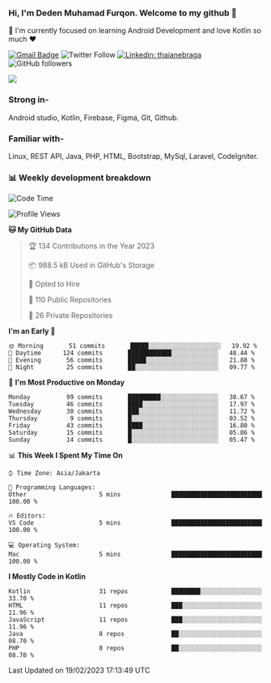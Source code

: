 ### Hi, I'm Deden Muhamad Furqon. Welcome to my github 👋

<!--
**furqoncreative/furqoncreative** is a ✨ _special_ ✨ repository because its `README.md` (this file) appears on your GitHub profile.

Here are some ideas to get you started:

- 🔭 I’m currently working on ...
- 👯 I’m looking to collaborate on ...
- 🤔 I’m looking for help with ...
- 💬 Ask me about ...
- 📫 How to reach me: ...
- 😄 Pronouns: ...
- ⚡ Fun fact: ...
-->

  🌱 I'm currently focused on learning Android Development and love Kotlin so much ❤ 

[![Gmail Badge](https://img.shields.io/badge/-furqoncreative24@gmail.com-c14438?style=flat-square&logo=Gmail&logoColor=white&link=mailto:furqoncreative24@gmail.com)](mailto:furqoncreative24@gmail.com)
![Twitter Follow](https://img.shields.io/twitter/follow/furqoncreative?label=Follow)
[![Linkedin: thaianebraga](https://img.shields.io/badge/-Deden_Muhamad_Furqon-blue?style=flat-square&logo=Linkedin&logoColor=white&link=https://www.linkedin.com/in/anmol-p-singh/)](https://www.linkedin.com/in/furqoncreative/)
![GitHub followers](https://img.shields.io/github/followers/furqoncreative?label=Follow&style=social)

<img src="https://github-readme-stats.sera5-dev.vercel.app/api?username=furqoncreative&hide=stars&show_icons=true&count_private=true&include_all_commits=true&title_color=#008080&icon_color=#008080&hide_border=true" width="">

### Strong in-

Android studio, Kotlin, Firebase, Figma, Git, Github.

### Familiar with-
Linux, REST API, Java, PHP, HTML, Bootstrap, MySql, Laravel, CodeIgniter.

### 📊 Weekly development breakdown

<!--START_SECTION:waka-->
![Code Time](http://img.shields.io/badge/Code%20Time-1%2C284%20hrs%2024%20mins-blue)

![Profile Views](http://img.shields.io/badge/Profile%20Views-0-blue)

**🐱 My GitHub Data** 

> 🏆 134 Contributions in the Year 2023
 > 
> 📦 988.5 kB Used in GitHub's Storage 
 > 
> 💼 Opted to Hire
 > 
> 📜 110 Public Repositories 
 > 
> 🔑 26 Private Repositories  
 > 
**I'm an Early 🐤** 

```text
🌞 Morning       51 commits       █████░░░░░░░░░░░░░░░░░░░░   19.92 % 
🌆 Daytime      124 commits       ████████████░░░░░░░░░░░░░   48.44 % 
🌃 Evening       56 commits       █████░░░░░░░░░░░░░░░░░░░░   21.88 % 
🌙 Night         25 commits       ██░░░░░░░░░░░░░░░░░░░░░░░   09.77 % 

```
📅 **I'm Most Productive on Monday** 

```text
Monday          99 commits       █████████░░░░░░░░░░░░░░░░   38.67 % 
Tuesday         46 commits       ████░░░░░░░░░░░░░░░░░░░░░   17.97 % 
Wednesday       30 commits       ███░░░░░░░░░░░░░░░░░░░░░░   11.72 % 
Thursday         9 commits       █░░░░░░░░░░░░░░░░░░░░░░░░   03.52 % 
Friday          43 commits       ████░░░░░░░░░░░░░░░░░░░░░   16.80 % 
Saturday        15 commits       █░░░░░░░░░░░░░░░░░░░░░░░░   05.86 % 
Sunday          14 commits       █░░░░░░░░░░░░░░░░░░░░░░░░   05.47 % 

```


📊 **This Week I Spent My Time On** 

```text
⌚︎ Time Zone: Asia/Jakarta

💬 Programming Languages: 
Other                    5 mins              █████████████████████████   100.00 % 

🔥 Editors: 
VS Code                  5 mins              █████████████████████████   100.00 % 

💻 Operating System: 
Mac                      5 mins              █████████████████████████   100.00 % 

```

**I Mostly Code in Kotlin** 

```text
Kotlin                   31 repos            ████████░░░░░░░░░░░░░░░░░   33.70 % 
HTML                     11 repos            ███░░░░░░░░░░░░░░░░░░░░░░   11.96 % 
JavaScript               11 repos            ███░░░░░░░░░░░░░░░░░░░░░░   11.96 % 
Java                     8 repos             ██░░░░░░░░░░░░░░░░░░░░░░░   08.70 % 
PHP                      8 repos             ██░░░░░░░░░░░░░░░░░░░░░░░   08.70 % 

```



 Last Updated on 19/02/2023 17:13:49 UTC
<!--END_SECTION:waka-->
